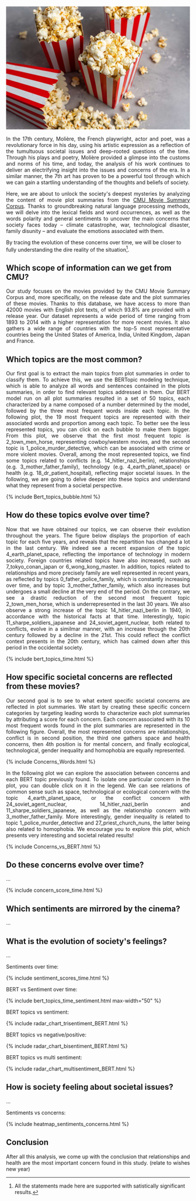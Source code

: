 ![image](output/popcorn.jpg)

<div align="justify">In the 17th century, Molière, the French playwright, actor and poet, was a revolutionary force in his day, using his artistic expression as a reflection of the tumultuous societal issues and deep-rooted questions of the time. Through his plays and poetry, Molière provided a glimpse into the customs and norms of his time, and today, the analysis of his work continues to deliver an electrifying insight into the issues and concerns of the era. In a similar manner, the 7th art has proven to be a powerful tool through which we can gain a startling understanding of the thoughts and beliefs of society.

Here, we are about to unlock the society's deepest mysteries by analyzing the content of movie plot summaries from the [CMU Movie Summary Corpus](http://www.cs.cmu.edu/~ark/personas/). Thanks to groundbreaking natural language processing methods, we will delve into the lexical fields and word occurrences, as well as the words polarity and general sentiments to uncover the main concerns that society faces today – climate catastrophe, war, technological disaster, family disunity – and evaluate the emotions associated with them.</div> By tracing the evolution of these concerns over time, we will be closer to fully understanding the dire reality of the situation[^1]. 

[^1]: All the statements made here are supported with satistically significant results. 

## Which scope of information can we get from CMU?

<div align="justify">Our study focuses on the movies provided by the CMU Movie Summary Corpus and, more specifically, on the release date and the plot summaries of these movies. Thanks to this database, we have access to more than 42000 movies with English plot texts, of which 93.8% are provided with a release year. Our dataset represents a wide period of time ranging from 1893 to 2014 with a higher representation for more recent movies. It also gathers a wide range of countries with the top-5 most representative countries being the United States of America, India, United Kingdom, Japan and France.</div> 

## Which topics are the most common?

<div align="justify">Our first goal is to extract the main topics from plot summaries in order to classify them. To achieve this, we use the BERTopic modeling technique, which is able to analyze all words and sentences contained in the plots summaries, in order to find relevant topics addressed in them. Our BERT model run on all plot summaries resulted in a set of 50 topics, each characterized by a name composed of a number determined by the model, followed by the three most frequent words inside each topic. In the following plot, the 19 most frequent topics are represented with their associated words and proportion among each topic. To better see the less represented topics, you can click on each bubble to make them bigger. From this plot, we observe that the first most frequent topic is 2_town_men_horse, representing cowboy/western movies, and the second topic is 1_police_murder_detective, which can be associated with crime or more violent movies. Overall, among the most represented topics, we find some topics related to conflicts (e.g. 14_hitler_nazi_berlin), relationships (e.g. 3_mother_father_family), technology (e.g. 4_earth_planet_space) or health (e.g. 18_dr_patient_hospital), reflecting major societal issues.  In the following, we are going to delve deeper into these topics and understand what they represent from a societal perspective.</div> 

{% include Bert_topics_bubble.html %}

## How do these topics evolve over time?

<div align="justify">Now that we have obtained our topics, we can observe their evolution throughout the years. The figure below displays the proportion of each topic for each five years, and reveals that the repartition has changed a lot in the last century. We indeed see a recent expansion of the topic 4_earth_planet_space, reflecting the importance of technology in modern society. Foreign countries related topics have also increased, such as 7_tokyo_conan_japan or 6_wong_kong_master. In addition, topics related to relationships and more precisely family are well represented in recent years, as reflected by topics 0_father_police_family, which is constantly increasing over time, and by topic 3_mother_father_family, which also increases but undergoes a small decline at the very end of the period.  On the contrary, we see a drastic reduction of the second most frequent topic 2_town_men_horse, which is underrepresented in the last 30 years. We also observe a strong increase of the topic 14_hitler_nazi_berlin in 1940, in accordance with the historical facts at that time. Interestingly, topic 11_sharpe_soldiers_japanese and 24_soviet_agent_nuclear, both related to conflicts, evolve in a similmar manner, with an increase through the 20th century followed by a decline in the 21st. This could reflect the conflict context presents in the 20th century, which has calmed down after this period in the occidental society.</div> 

{% include bert_topics_time.html %}

## How specific societal concerns are reflected from these movies?

<div align="justify">Our second goal is to see to what extent specific societal concerns are reflected in plot summaries. We start by creating these specific concern categories by targeting leading words to characterize each plot summaries by attributing a score for each concern. Each concern associated with its 10 most frequent words found in the plot summaries are represented in the following figure. Overall, the most represented concerns are relationships, conflict is in second position, the third one gathers space and health concerns, then 4th position is for mental concern, and finally ecological, technological, gender inequality and homophobia are equally represented.</div> 

{% include Concerns_Words.html %}

<div align="justify">In the following plot we can explore the association between concerns and each BERT topic previously found. To isolate one particular concern in the plot, you can double click on it in the legend. We can see relations of common sense such as space, technological or ecological concern with the topic 4_earth_planet_space, or the conflict concern with 24_soviet_agent_nuclear, 14_hitler_nazi_berlin and 11_sharpe_soldiers_japanese, as well as the relationship concern with 3_mother_father_family. More interestingly, gender inequality is related to topic 1_police_murder_detective and 27_priest_church_nuns, the latter being also related to homophobia. We encourage you to explore this plot, which presents very interesting and societal related results!</div> 

{% include Concerns_vs_BERT.html %}

## Do these concerns evolve over time?

<div align="justify">... </div> 

{% include concern_score_time.html %}

## Which sentiments are mirrored by the cinema?

<div align="justify">... </div> 

## What is the evolution of society's feelings?

<div align="justify">... </div> 

Sentiments over time: 

{% include sentiment_scores_time.html %}

BERT vs Sentiment over time: 

{% include bert_topics_time_sentiment.html max-width="50" %}

BERT topics vs sentiment: 

{% include radar_chart_trisentiment_BERT.html %}

BERT topics vs negative/positive:

{% include radar_chart_bisentiment_BERT.html %}

BERT topics vs multi sentiment:

{% include radar_chart_multisentiment_BERT.html %}

##  How is society feeling about societal issues?
<div align="justify">... </div> 

Sentiments vs concerns: 

{% include heatmap_sentiments_concerns.html %}

## Conclusion
<div align="justify">After all this analysis, we come up with the conclusion that relationships and health are the most important concern found in this study. (relate to wishes new year)</div>
